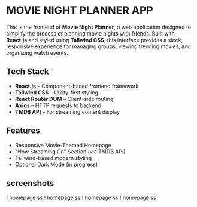 # MOVIE NIGHT PLANNER APP

This is the frontend of **Movie Night Planner**, a web application designed to simplify the process of planning movie nights with friends. Built with **React.js** and styled using **Tailwind CSS**, this interface provides a sleek, responsive experience for managing groups, viewing trending movies, and organizing watch events.

## Tech Stack

- **React.js** – Component-based frontend framework
- **Tailwind CSS** – Utility-first styling
- **React Router DOM** – Client-side routing
- **Axios** – HTTP requests to backend
- **TMDB API** – For streaming content display

## Features

- Responsive Movie-Themed Homepage
- “Now Streaming On” Section (via TMDB API)
- Tailwind-based modern styling
- Optional Dark Mode (in progress)

## screenshots

! [homepage ss](./public/screenshots/homepage1.png)
! [homepage ss](./public/screenshots/homepage2.png)
! [homepage ss](./public/screenshots/homepage3.png)
! [homepage ss](./public/screenshots/homepage4.png)

